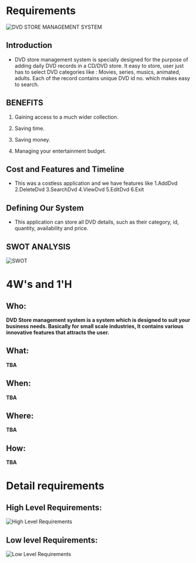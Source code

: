 # Requirements

![DVD STORE MANAGEMENT SYSTEM](https://github.com/abhinavrj/Project-Centauri/blob/main/5_IMAGES_AND_VIDEOS/DVD%20STORE%20MANAGEMENT%20SYSTEM.jpg)

## Introduction
 - DVD store management system is specially designed for the purpose of adding daily DVD records in a CD/DVD store. It easy to store, user just has to select DVD categories like : Movies, series, musics, animated, adults. Each of the record contains unique DVD id no. which makes easy to search.

## BENEFITS
  1. Gaining access to a much wider collection.
   
  2. Saving time.
   
  3. Saving money.
   
  4. Managing your entertainment budget.
  

## Cost and Features and Timeline
- This was a costless application and we have features like 1.AddDvd 2.DeleteDvd 3.SearchDvd 4.ViewDvd 5.EditDvd  6.Exit 

## Defining Our System
- This application can store all DVD details, such as their category, id, quantity, availability and price.

## SWOT ANALYSIS
![SWOT](https://github.com/abhinavrj/Project-Centauri/blob/main/1_REQUIREMENTS/SWOT%20ANALYSIS.png)

# 4W&#39;s and 1&#39;H

## Who:

**DVD Store management system is a system which is designed to suit your business needs. Basically for small scale industries, It contains various innovative features that attracts the user.**

## What:

**TBA**

## When:

**TBA**

## Where:

**TBA**

## How:

**TBA**

# Detail requirements

## High Level Requirements:
![High Level Requirements](https://github.com/abhinavrj/Project-Centauri/blob/main/1_REQUIREMENTS/HIGH%20LEVEL%20REQUIREMENTS.jpg)



##  Low level Requirements:
![Low Level Requirements](https://github.com/abhinavrj/Project-Centauri/blob/main/1_REQUIREMENTS/LOW%20LEVEL%20REQUIREMENTS.jpg)

